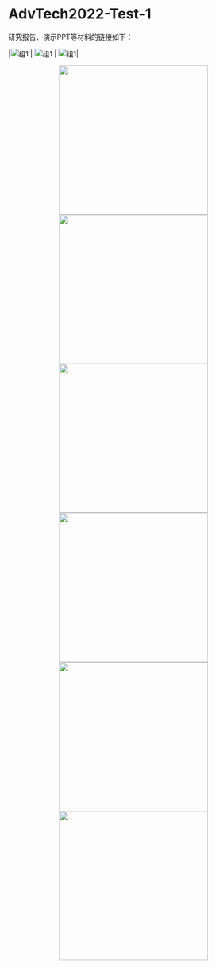 # AdvTech2022-Test-1

研究报告、演示PPT等材料的链接如下：



|![[组1](https://pan.baidu.com/s/19nQ3ReXU01zCd9fJac8p9A?pwd=1234)](https://user-images.githubusercontent.com/88610383/218910599-cecc0c6d-5194-438b-baf6-0818f895c9f4.png)
| ![[组1](https://pan.baidu.com/s/19nQ3ReXU01zCd9fJac8p9A?pwd=1234)](https://user-images.githubusercontent.com/88610383/218910599-cecc0c6d-5194-438b-baf6-0818f895c9f4.png)
| ![[组1](https://pan.baidu.com/s/19nQ3ReXU01zCd9fJac8p9A?pwd=1234)](https://user-images.githubusercontent.com/88610383/218910599-cecc0c6d-5194-438b-baf6-0818f895c9f4.png)|



<div align="center">
  
  <img src="https://user-images.githubusercontent.com/88610383/218910599-cecc0c6d-5194-438b-baf6-0818f895c9f4.png" height="300px">
  <img src="https://user-images.githubusercontent.com/88610383/218910599-cecc0c6d-5194-438b-baf6-0818f895c9f4.png" height="300px">
  <img src="https://user-images.githubusercontent.com/88610383/218910599-cecc0c6d-5194-438b-baf6-0818f895c9f4.png" height="300px">
  <img src="https://user-images.githubusercontent.com/88610383/218910599-cecc0c6d-5194-438b-baf6-0818f895c9f4.png" height="300px">
  <img src="https://user-images.githubusercontent.com/88610383/218910599-cecc0c6d-5194-438b-baf6-0818f895c9f4.png" height="300px">
  <img src="https://user-images.githubusercontent.com/88610383/218910599-cecc0c6d-5194-438b-baf6-0818f895c9f4.png" height="300px">
  
</div>
